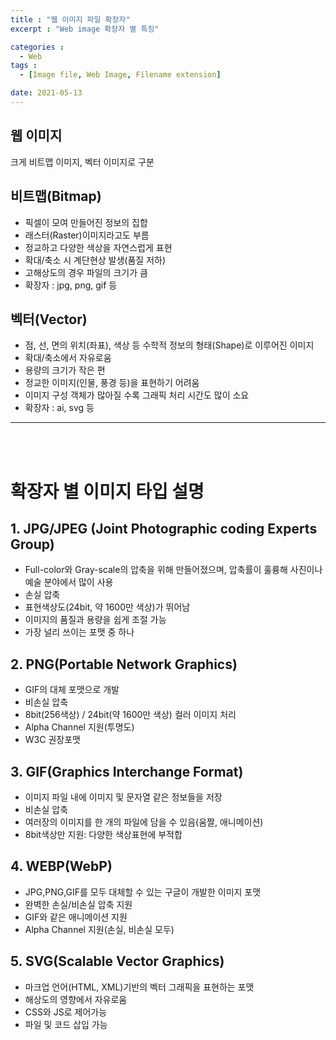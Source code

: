 ```yaml
---
title : "웹 이미지 파일 확장자"
excerpt : "Web image 확장자 별 특징"

categories :
  - Web
tags :
  - [Image file, Web Image, Filename extension]

date: 2021-05-13
---
```

## 웹 이미지
크게 비트맵 이미지, 벡터 이미지로 구분

## 비트맵(Bitmap)
- 픽셀이 모여 만들어진 정보의 집합
- 래스터(Raster)이미지라고도 부름
- 정교하고 다양한 색상을 자연스럽게 표현
- 확대/축소 시 계단현상 발생(품질 저하)
- 고해상도의 경우 파일의 크기가 큼
- 확장자 : jpg, png, gif 등
  
## 벡터(Vector)
- 점, 선, 면의 위치(좌표), 색상 등 수학적 정보의 형태(Shape)로 이루어진 이미지
- 확대/축소에서 자유로움
- 용량의 크기가 작은 편
- 정교한 이미지(인물, 풍경 등)을 표현하기 어려움
- 이미지 구성 객체가 많아질 수록 그래픽 처리 시간도 많이 소요
- 확장자 : ai, svg 등

---
<br/><br/>
# 확장자 별 이미지 타입 설명
## 1. JPG/JPEG (Joint Photographic coding Experts Group)
- Full-color와 Gray-scale의 압축을 위해 만들어졌으며, 압축률이 훌륭해 사진이나 예술 분야에서 많이 사용
- 손실 압축
- 표현색상도(24bit, 약 1600만 색상)가 뛰어남
- 이미지의 품질과 용량을 쉽게 조절 가능
- 가장 널리 쓰이는 포맷 중 하나

## 2. PNG(Portable Network Graphics)
- GIF의 대체 포맷으로 개발
- 비손실 압축
- 8bit(256색상) / 24bit(약 1600만 색상) 컬러 이미지 처리
- Alpha Channel 지원(투명도)
- W3C 권장포맷

## 3. GIF(Graphics Interchange Format)
- 이미지 파일 내에 이미지 및 문자열 같은 정보들을 저장
- 비손실 압축
- 여러장의 이미지를 한 개의 파일에 담을 수 있음(움짤, 애니메이션)
- 8bit색상만 지원: 다양한 색상표현에 부적합

## 4. WEBP(WebP)
- JPG,PNG,GIF를 모두 대체할 수 있는 구글이 개발한 이미지 포맷
- 완벽한 손실/비손실 압축 지원
- GIF와 같은 애니메이션 지원
- Alpha Channel 지원(손실, 비손실 모두)

## 5. SVG(Scalable Vector Graphics)
- 마크업 언어(HTML, XML)기반의 벡터 그래픽을 표현하는 포맷
- 해상도의 영향에서 자유로움
- CSS와 JS로 제어가능
- 파일 및 코드 삽입 가능